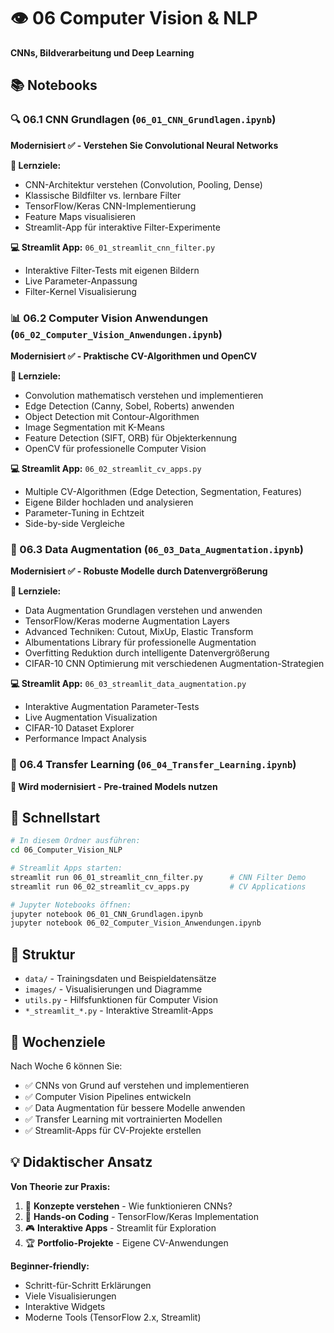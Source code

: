 # 👁️ 06 Computer Vision & NLP

**CNNs, Bildverarbeitung und Deep Learning**

## 📚 Notebooks

### 🔍 06.1 CNN Grundlagen (`06_01_CNN_Grundlagen.ipynb`)
**Modernisiert ✅ - Verstehen Sie Convolutional Neural Networks**

**🎯 Lernziele:**
- CNN-Architektur verstehen (Convolution, Pooling, Dense)
- Klassische Bildfilter vs. lernbare Filter
- TensorFlow/Keras CNN-Implementierung
- Feature Maps visualisieren
- Streamlit-App für interaktive Filter-Experimente

**💻 Streamlit App:** `06_01_streamlit_cnn_filter.py`
- Interaktive Filter-Tests mit eigenen Bildern
- Live Parameter-Anpassung
- Filter-Kernel Visualisierung

### 📊 06.2 Computer Vision Anwendungen (`06_02_Computer_Vision_Anwendungen.ipynb`)
**Modernisiert ✅ - Praktische CV-Algorithmen und OpenCV**

**🎯 Lernziele:**
- Convolution mathematisch verstehen und implementieren
- Edge Detection (Canny, Sobel, Roberts) anwenden
- Object Detection mit Contour-Algorithmen  
- Image Segmentation mit K-Means
- Feature Detection (SIFT, ORB) für Objekterkennung
- OpenCV für professionelle Computer Vision

**💻 Streamlit App:** `06_02_streamlit_cv_apps.py`
- Multiple CV-Algorithmen (Edge Detection, Segmentation, Features)
- Eigene Bilder hochladen und analysieren
- Parameter-Tuning in Echtzeit
- Side-by-side Vergleiche

### 🎨 06.3 Data Augmentation (`06_03_Data_Augmentation.ipynb`) 
**Modernisiert ✅ - Robuste Modelle durch Datenvergrößerung**

**🎯 Lernziele:**
- Data Augmentation Grundlagen verstehen und anwenden
- TensorFlow/Keras moderne Augmentation Layers
- Advanced Techniken: Cutout, MixUp, Elastic Transform
- Albumentations Library für professionelle Augmentation
- Overfitting Reduktion durch intelligente Datenvergrößerung
- CIFAR-10 CNN Optimierung mit verschiedenen Augmentation-Strategien

**💻 Streamlit App:** `06_03_streamlit_data_augmentation.py`
- Interaktive Augmentation Parameter-Tests
- Live Augmentation Visualization
- CIFAR-10 Dataset Explorer
- Performance Impact Analysis

### 🔄 06.4 Transfer Learning (`06_04_Transfer_Learning.ipynb`)
**🚧 Wird modernisiert - Pre-trained Models nutzen**

## 🚀 Schnellstart

```bash
# In diesem Ordner ausführen:
cd 06_Computer_Vision_NLP

# Streamlit Apps starten:
streamlit run 06_01_streamlit_cnn_filter.py      # CNN Filter Demo
streamlit run 06_02_streamlit_cv_apps.py         # CV Applications

# Jupyter Notebooks öffnen:
jupyter notebook 06_01_CNN_Grundlagen.ipynb
jupyter notebook 06_02_Computer_Vision_Anwendungen.ipynb
```

## 📁 Struktur

- `data/` - Trainingsdaten und Beispieldatensätze
- `images/` - Visualisierungen und Diagramme  
- `utils.py` - Hilfsfunktionen für Computer Vision
- `*_streamlit_*.py` - Interaktive Streamlit-Apps

## 🎯 Wochenziele

Nach Woche 6 können Sie:
- ✅ CNNs von Grund auf verstehen und implementieren
- ✅ Computer Vision Pipelines entwickeln
- ✅ Data Augmentation für bessere Modelle anwenden
- ✅ Transfer Learning mit vortrainierten Modellen
- ✅ Streamlit-Apps für CV-Projekte erstellen

## 💡 Didaktischer Ansatz

**Von Theorie zur Praxis:**
1. 🧠 **Konzepte verstehen** - Wie funktionieren CNNs?
2. 🔧 **Hands-on Coding** - TensorFlow/Keras Implementation
3. 🎮 **Interaktive Apps** - Streamlit für Exploration  
4. 🏆 **Portfolio-Projekte** - Eigene CV-Anwendungen

**Beginner-friendly:**
- Schritt-für-Schritt Erklärungen
- Viele Visualisierungen
- Interaktive Widgets
- Moderne Tools (TensorFlow 2.x, Streamlit)
